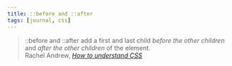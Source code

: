 ```yaml
---
title: ::before and ::after
tags: [journal, css]
---
```

<blockquote>
::before and ::after add a first and last child <em>before the other children</em> and <em>after the other children</em> of the element.
<footer>Rachel Andrew, <cite><a href="https://noti.st/rachelandrew/ge9TMd/how-to-understand-css#stJlZUM">How to understand CSS</a></cite></footer>
</blockquote>